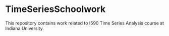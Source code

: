 # TimeSeriesSchoolwork

This repository contains work related to I590 Time Series Analysis course at Indiana University.
